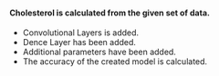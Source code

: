 #### Cholesterol is calculated from the given set of data.
- Convolutional Layers is added.
- Dence Layer has been added.
- Additional parameters have been added.
- The accuracy of the created model is calculated.

